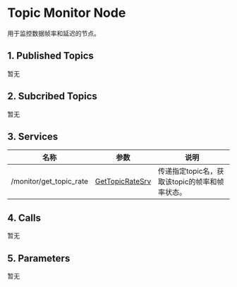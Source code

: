 # Topic Monitor Node

用于监控数据帧率和延迟的节点。

## 1. Published Topics

暂无

## 2. Subcribed Topics

暂无

## 3. Services

| 名称 | 参数 | 说明 |
| --- | --- | --- |
| /monitor/get_topic_rate | [GetTopicRateSrv](http://192.168.50.191:85/abby/source/sdk_plubins/-/blob/master/msgs/srv/monitor/GetTopicRateSrv.h) | 传递指定topic名，获取该topic的帧率和帧率状态。 |


## 4. Calls

暂无

## 5. Parameters

暂无
